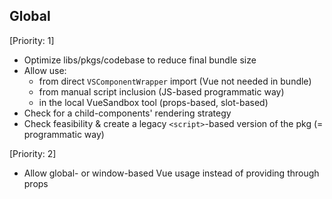 ## Global

[Priority: 1]

- Optimize libs/pkgs/codebase to reduce final bundle size
- Allow use:
  - from direct `VSComponentWrapper` import (Vue not needed in bundle)
  - from manual script inclusion (JS-based programmatic way)
  - in the local VueSandbox tool (props-based, slot-based)
- Check for a child-components' rendering strategy
- Check feasibility & create a legacy `<script>`-based version of the pkg (= programmatic way)

[Priority: 2]

- Allow global- or window-based Vue usage instead of providing through props
